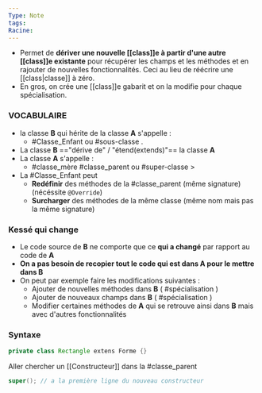 ```yaml
---
Type: Note
tags: 
Racine:
---
```

- Permet de **dériver une nouvelle [[class]]e à partir d'une autre [[class]]e existante** pour récupérer les champs et les méthodes et en rajouter de nouvelles fonctionnalités. Ceci au lieu de réécrire une [[class|classe]] à zéro.
- En gros, on crée une [[class]]e gabarit et on la modifie pour chaque spécialisation.



### VOCABULAIRE
- la classe **B** qui hérite de la classe **A**  s'appelle : 
	- #Classe_Enfant ou #sous-classe .
- La classe **B** =="dérive de" / "étend(extends)"== la classe **A**
- La classe **A** s'appelle :
	- #classe_mère #classe_parent ou #super-classe \>
- La #Classe_Enfant  peut
	- **Redéfinir** des méthodes de la #classe_parent (même signature) (nécéssite `@Override`)
	- **Surcharger** des méthodes de la même classe (même nom mais pas la même signature)

### Kessé qui change
- Le code source de **B** ne comporte que ce **qui a changé** par rapport au code de **A**
- **On a pas besoin de recopier tout le code qui est dans A pour le mettre dans B**
- On peut par exemple faire les modifications suivantes :
	- Ajouter de nouvelles méthodes dans **B** ( #spécialisation )
	- Ajouter de nouveaux champs dans **B** ( #spécialisation )
	- Modifier certaines méthodes de **A** qui se retrouve ainsi dans **B** mais avec d'autres fonctionnalités

### Syntaxe
```java
private class Rectangle extens Forme {}
```

Aller chercher un [[Constructeur]] dans la #classe_parent 
```java
super(); // a la première ligne du nouveau constructeur
```
